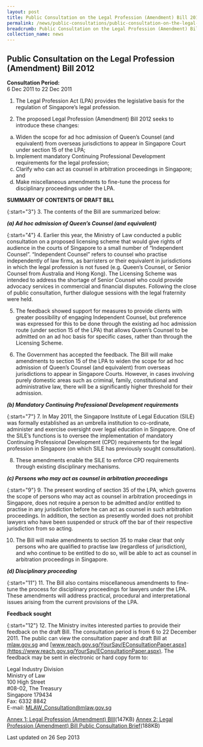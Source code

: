 ```yaml
---
layout: post
title: Public Consultation on the Legal Profession (Amendment) Bill 2012
permalink: /news/public-consultations/public-consultation-on-the-legal-profession-amendment-bill-2012/
breadcrumb: Public Consultation on the Legal Profession (Amendment) Bill 2012
collection_name: news
---
```


Public Consultation on the Legal Profession (Amendment) Bill 2012
---

**Consultation Period:**<br>
6 Dec 2011 to 22 Dec 2011

1. The Legal Profession Act (LPA) provides the legislative basis for the regulation of Singapore’s legal profession.

2. The proposed Legal Profession (Amendment) Bill 2012 seeks to introduce these changes:

<ol style="list-style-type: lower-alpha">
  <li>Widen the scope for ad hoc admission of Queen’s Counsel (and equivalent) from overseas jurisdictions to appear in Singapore Court under section 15 of the LPA;</li>
  <li>Implement mandatory Continuing Professional Development requirements for the legal profession;</li>
  <li>Clarify who can act as counsel in arbitration proceedings in Singapore; and</li>
  <li>Make miscellaneous amendments to fine-tune the process for disciplinary proceedings under the LPA.</li>
</ol>

**SUMMARY OF CONTENTS OF DRAFT BILL**

{:start="3"}
3. The contents of the Bill are summarized below:

***(a) Ad hoc admission of Queen’s Counsel (and equivalent)***


{:start="4"}
4. Earlier this year, the Ministry of Law conducted a public consultation on a proposed licensing scheme that would give rights of audience in the courts of Singapore to a small number of “Independent Counsel”. “Independent Counsel” refers to counsel who practise independently of law firms, as barristers or their equivalent in jurisdictions in which the legal profession is not fused (e.g. Queen’s Counsel, or Senior Counsel from Australia and Hong Kong). The Licensing Scheme was intended to address the shortage of Senior Counsel who could provide advocacy services in commercial and financial disputes. Following the close of public consultation, further dialogue sessions with the legal fraternity were held.

5. The feedback showed support for measures to provide clients with greater possibility of engaging Independent Counsel, but preference was expressed for this to be done through the existing ad hoc admission route (under section 15 of the LPA) that allows Queen’s Counsel to be admitted on an ad hoc basis for specific cases, rather than through the Licensing Scheme.

6. The Government has accepted the feedback. The Bill will make amendments to section 15 of the LPA to widen the scope for ad hoc admission of Queen’s Counsel (and equivalent) from overseas jurisdictions to appear in Singapore Courts. However, in cases involving purely domestic areas such as criminal, family, constitutional and administrative law, there will be a significantly higher threshold for their admission.

***(b) Mandatory Continuing Professional Development requirements***


{:start="7"}
7. In May 2011, the Singapore Institute of Legal Education (SILE) was formally established as an umbrella institution to co-ordinate, administer and exercise oversight over legal education in Singapore. One of the SILE’s functions is to oversee the implementation of mandatory Continuing Professional Development (CPD) requirements for the legal profession in Singapore (on which SILE has previously sought consultation).

8. These amendments enable the SILE to enforce CPD requirements through existing disciplinary mechanisms.

***(c) Persons who may act as counsel in arbitration proceedings***

{:start="9"}
9. The present wording of section 35 of the LPA, which governs the scope of persons who may act as counsel in arbitration proceedings in Singapore, does not require a person to be admitted and/or entitled to practise in any jurisdiction before he can act as counsel in such arbitration proceedings. In addition, the section as presently worded does not prohibit lawyers who have been suspended or struck off the bar of their respective jurisdiction from so acting.

10. The Bill will make amendments to section 35 to make clear that only persons who are qualified to practise law (regardless of jurisdiction), and who continue to be entitled to do so, will be able to act as counsel in arbitration proceedings in Singapore.

***(d) Disciplinary proceeding***

{:start="11"}
11. The Bill also contains miscellaneous amendments to fine-tune the process for disciplinary proceedings for lawyers under the LPA. These amendments will address practical, procedural and interpretational issues arising from the current provisions of the LPA.

**Feedback sought**

{:start="12"}
12. The Ministry invites interested parties to provide their feedback on the draft Bill. The consultation period is from 6 to 22 December 2011. The public can view the consultation paper and draft Bill at [mlaw.gov.sg](mlaw.gov.sg) and [www.reach.gov.sg/YourSay/EConsultationPaper.aspx](https://www.reach.gov.sg/YourSay/EConsultationPaper.aspx). The feedback may be sent in electronic or hard copy form to:

<p class="address-centered">
  Legal Industry Division<br>
  Ministry of Law<br>
  100 High Street<br>
  #08-02, The Treasury<br>
  Singapore 179434<br>
  Fax: 6332 8842<br>
  E-mail: <a href="mailto:MLAW_Consultation@mlaw.gov.sg">MLAW_Consultation@mlaw.gov.sg</a>
</p>

[Annex 1: Legal Profession (Amendment) BIll](/files/linkclick66ee.pdf/)(147KB)
[Annex 2: Legal Profession (Amendment) Bill Public Consultation Brief](/files/linkclickcbe5.pdf/)(188KB)

<p class="right-side-updated">Last updated on 26 Sep 2013</p>
